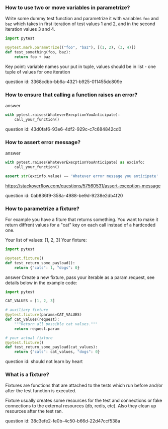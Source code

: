 ### How to use two or move variables in parametrize?

Write some dummy test function and parametrize it with variables `foo` and `baz` which takes in first iteration of 
test values 1 and 2, and in the second iteration values 3 and 4. 

```python
import pytest

@pytest.mark.parametrize(("foo", "baz"), [(1, 2), (3, 4)])
def test_something(foo, baz):
    return foo + baz
```

Key point: variable names your put in tuple, values should be in list - one tuple of values for one iteration

question id: 3368cdbb-bb6a-4321-b925-011455dc809e


### How to ensure that calling a function raises an error? 

answer
```python
with pytest.raises(WhateverExecptionYouAnticipate):
    call_your_function()
```

question id: 43d0faf6-93e6-4df2-929c-c7c684842cd0


### How to assert error message?

answer
```python
with pytest.raises(WhateverExecptionYouAnticipate) as excinfo:
    call_your_function()

assert str(excinfo.value) == 'Whatever error message you anticipate'
```

https://stackoverflow.com/questions/57560531/assert-exception-message

question id: 0ab836f9-358a-4988-be9d-9238e2db4f20


### How to parametrize a fixture?

For example you have a fiture that returns something. 
You want to make it return diffrent values for a "cat" key on each call instead of a hardcoded one. 

Your list of values: [1, 2, 3]
Your fixture: 

```python
import pytest 

@pytest.fixture()
def test_return_some_payload():
    return {"cats": 1, "dogs": 0}
```

answer
Create a new fixture, pass your iterable as a param.request, 
see details below in the example code:

```python
import pytest

CAT_VALUES = [1, 2, 3]

# auxiliary fixture
@pytest.fixture(params=CAT_VALUES)
def cat_values(request):
    """Return all possible cat values."""
    return request.param

# your actual fixture
@pytest.fixture()
def test_return_some_payload(cat_values):
    return {"cats": cat_values, "dogs": 0}
```

question id: should not learn by heart


### What is a fixture?

Fixtures are functions that are attached to the tests which run before  and/or after the test function is executed.

Fixture usually creates some resources for the test and
connections or fake connections to the external resources (db, redis, etc).
Also they clean up resources after the test ran.

question id: 38c3efe2-fe0b-4c50-b66d-22d47ccf538a